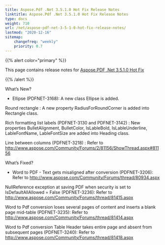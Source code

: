 ```yaml
---
title: Aspose.Pdf .Net 3.5.1.0 Hot Fix Release Notes
linktitle: Aspose.Pdf .Net 3.5.1.0 Hot Fix Release Notes
type: docs
weight: 710
url: /net/aspose-pdf-net-3-5-1-0-hot-fix-release-notes/
lastmod: "2020-12-16"
sitemap:
    changefreq: "weekly"
    priority: 0.7
---
```


{{% alert color="primary" %}}

This page contains release notes for [Aspose.PDF .Net 3.5.1.0 Hot Fix](http://www.aspose.com/downloads/pdf/net/new-releases/aspose.pdf-.net-3.5.1.0-hot-fix/)

{{% /alert %}}

What’s New?

- Ellipse (PDFNET-3168): A new class
  Ellipse is added.

Round rectangle : A new property
RadiusForRoundCorner is added into Rectangle class.

Rich formatting list labels (PDFNET-3130 and PDFNET-3142) :
New properties BulletAlignment, BulletColor, IsLableBold,
IsLableUnderline, LableFontName, LableFontSize are added into Heading class.

Line between columns (PDFNET-3218) : Refer
to <http://www.aspose.com/Community/Forums/2/81156/ShowThread.aspx#81156>

What’s Fixed?

- Word to PDF - Text gets misaligned after conversion (PDFNET-3206):
  Refer to <http://www.aspose.com/Community/Forums/thread/80934.aspx>

NullReference exception at saving PDF when security is set to
IsDefaultAllAllowed = False (PDFNET-3236): Refer to
<http://www.aspose.com/Community/Forums/thread/81415.aspx>

Word to Pdf conversion loses several pages of content and inserts a blank page
mid-table (PDFNET-3235):
Refer to <http://www.aspose.com/Community/Forums/thread/81414.aspx>

Word to Pdf conversion Table Header takes entire page and absent from
subsequent pages (PDFNET-3240):
Refer to <http://www.aspose.com/Community/Forums/thread/81418.aspx>
